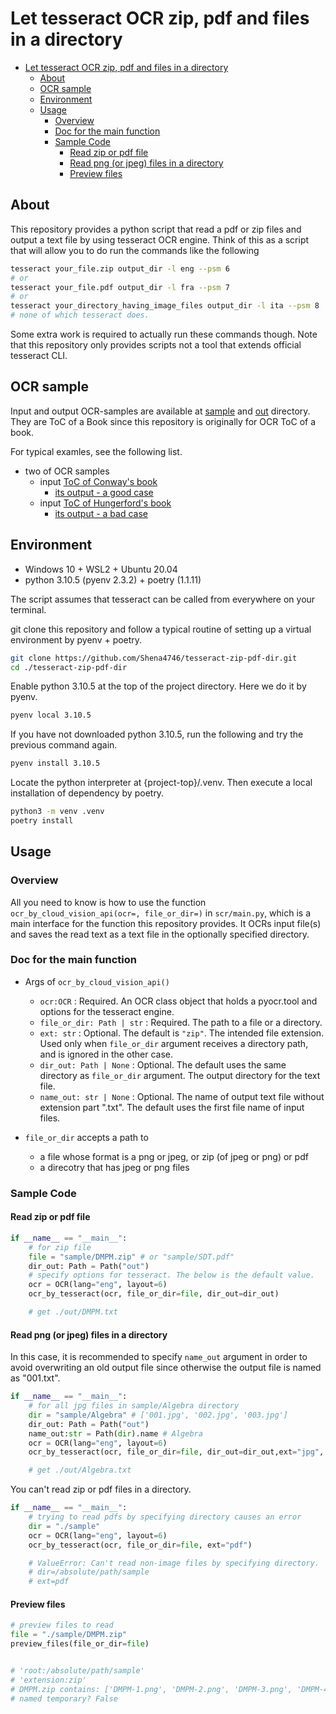 # Let tesseract OCR zip, pdf and files in a directory

- [Let tesseract OCR zip, pdf and files in a directory](#let-tesseract-ocr-zip-pdf-and-files-in-a-directory)
    - [About](#about)
    - [OCR sample](#ocr-sample)
    - [Environment](#environment)
    - [Usage](#usage)
        - [Overview](#overview)
        - [Doc for the main function](#doc-for-the-main-function)
        - [Sample Code](#sample-code)
            - [Read zip or pdf file](#read-zip-or-pdf-file)
            - [Read png (or jpeg) files in a directory](#read-png-or-jpeg-files-in-a-directory)
            - [Preview files](#preview-files)

## About

This repository provides a python script that read a pdf or zip files and output a text file by using tesseract OCR engine. Think of this as a script that will allow you to do run the commands like the following

```bash
tesseract your_file.zip output_dir -l eng --psm 6
# or 
tesseract your_file.pdf output_dir -l fra --psm 7
# or 
tesseract your_directory_having_image_files output_dir -l ita --psm 8
# none of which tesseract does.
```

Some extra work is required to actually run these commands though. Note that this repository only provides scripts not a tool that extends official tesseract CLI.
## OCR sample

Input and output OCR-samples are available at [sample](/sample/) and [out](/out/) directory. They are ToC of a Book since this repository is originally for OCR ToC of a book.

For typical examles, see the following list.

- two of OCR samples 
    - input [ToC of Conway's book](/sample/FA/)
        - [its output - a good case](/out/FA.txt)
    - input [ToC of Hungerford's book](/sample/Algebra/)
        - [its output - a bad case](/out/Algebra.txt)

## Environment

- Windows 10 + WSL2 + Ubuntu 20.04
- python 3.10.5 (pyenv 2.3.2) + poetry (1.1.11)

The script assumes that tesseract can be called from everywhere on your terminal.

git clone this repository and follow a typical routine of setting up a virtual environment by pyenv + poetry.

```bash
git clone https://github.com/Shena4746/tesseract-zip-pdf-dir.git
cd ./tesseract-zip-pdf-dir
```

Enable python 3.10.5 at the top of the project directory. Here we do it by pyenv.

```bash
pyenv local 3.10.5
```

If you have not downloaded python 3.10.5, run the following and try the previous command again.

```bash
pyenv install 3.10.5
```

Locate the python interpreter at {project-top}/.venv. Then execute a local installation of dependency by poetry.

```bash
python3 -m venv .venv
poetry install
```

## Usage

### Overview

All you need to know is how to use the function `ocr_by_cloud_vision_api(ocr=, file_or_dir=)` in `scr/main.py`, which is a main interface for the function this repository provides. It OCRs input file(s) and saves the read text as a text file in the optionally specified directory.

### Doc for the main function

- Args of `ocr_by_cloud_vision_api()`
    - `ocr:OCR` : Required. An OCR class object that holds a pyocr.tool and options for the tesseract engine.
  - `file_or_dir: Path | str` : Required. The path to a file or a directory.
  - `ext: str` : Optional. The default is `"zip"`. The intended file extension. Used only when `file_or_dir` argument receives a directory path, and is ignored in the other case.
  - `dir_out: Path | None` : Optional. The default uses the same directory as `file_or_dir` argument. The output directory for the text file.
  - `name_out: str | None` : Optional. The name of output text file without extension part ".txt". The default uses the first file name of input files.

- `file_or_dir` accepts a path to
    - a file whose format is a png or jpeg, or zip (of jpeg or png) or pdf
    - a direcotry that has jpeg or png files

### Sample Code

#### Read zip or pdf file

```python
if __name__ == "__main__":
    # for zip file
    file = "sample/DMPM.zip" # or "sample/SDT.pdf" 
    dir_out: Path = Path("out")
    # specify options for tesseract. The below is the default value.
    ocr = OCR(lang="eng", layout=6)
    ocr_by_tesseract(ocr, file_or_dir=file, dir_out=dir_out)

    # get ./out/DMPM.txt
```

#### Read png (or jpeg) files in a directory

In this case, it is recommended to specify `name_out` argument in order to avoid overwriting an old output file since otherwise the output file is named as "001.txt".

```python
if __name__ == "__main__":
    # for all jpg files in sample/Algebra directory
    dir = "sample/Algebra" # ['001.jpg', '002.jpg', '003.jpg']
    dir_out: Path = Path("out")
    name_out:str = Path(dir).name # Algebra
    ocr = OCR(lang="eng", layout=6)
    ocr_by_tesseract(ocr, file_or_dir=file, dir_out=dir_out,ext="jpg", name_out=name_out)

    # get ./out/Algebra.txt
```

You can't read zip or pdf files in a directory.

```python
if __name__ == "__main__":
    # trying to read pdfs by specifying directory causes an error
    dir = "./sample"
    ocr = OCR(lang="eng", layout=6)
    ocr_by_tesseract(ocr, file_or_dir=file, ext="pdf")

    # ValueError: Can't read non-image files by specifying directory.
    # dir=/absolute/path/sample
    # ext=pdf
```

#### Preview files

```python
# preview files to read
file = "./sample/DMPM.zip"
preview_files(file_or_dir=file)


# 'root:/absolute/path/sample'
# 'extension:zip'
# DMPM.zip contains: ['DMPM-1.png', 'DMPM-2.png', 'DMPM-3.png', 'DMPM-4.png', 'DMPM-5.png', 'DMPM-6.png', 'DMPM-7.png']
# named temporary? False
```